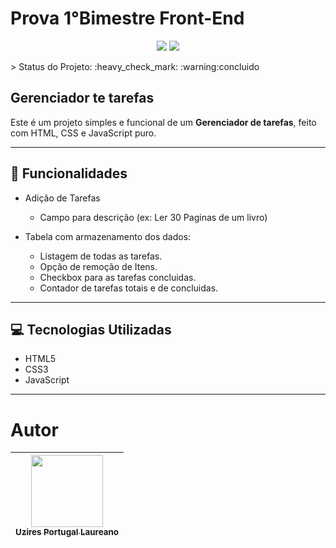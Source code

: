 # Prova 1°Bimestre Front-End 
<p align="center">
  <img src="http://img.shields.io/static/v1?label=License&message=UniCesumar&color=green&style=for-the-badge"/>
   <img src="http://img.shields.io/static/v1?label=STATUS&message=CONCLUIDO&color=RED&style=for-the-badge"/>
   </p>
   > Status do Projeto: :heavy_check_mark: :warning:concluido

## Gerenciador te tarefas 

Este é um projeto simples e funcional de um **Gerenciador de tarefas**, feito com HTML, CSS e JavaScript puro. 

---

## 🚀 Funcionalidades

- Adição de Tarefas
  - Campo para descrição (ex: Ler 30 Paginas de um livro)

- Tabela com armazenamento dos dados:
  - Listagem de todas as tarefas.
  - Opção de remoção de Itens.
  - Checkbox para as tarefas concluidas. 
  - Contador de tarefas totais e de concluidas. 
  


---

## 💻 Tecnologias Utilizadas

- HTML5
- CSS3
- JavaScript

---


# Autor

|  [<img loading="lazy" src="https://avatars.githubusercontent.com/u/170525752?s=400&v=4" width=115><br><sub>Uzires Portugal Laureano</sub>](https://github.com/Uzzipl) |
| :---: |


